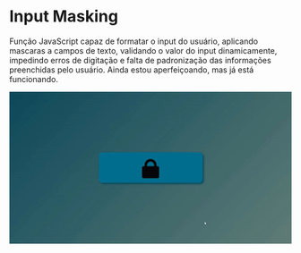 # Input Masking

Função JavaScript capaz de formatar o input do usuário, aplicando mascaras a campos de texto, validando o valor do input dinamicamente, impedindo erros de digitação e falta de padronização das informações preenchidas pelo usuário. Ainda estou aperfeiçoando, mas já está funcionando.

<img src="image/run.gif">
